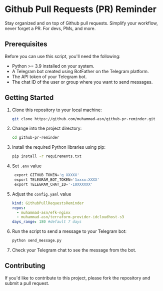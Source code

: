 # Github Pull Requests (PR) Reminder
Stay organized and on top of Github pull requests. Simplify your workflow, never forget a PR. For devs, PMs, and more.

## Prerequisites

Before you can use this script, you'll need the following:

- Python >= 3.9 installed on your system.
- A Telegram bot created using BotFather on the Telegram platform.
- The API token of your Telegram bot.
- The chat ID of the user or group where you want to send messages.

## Getting Started

1. Clone this repository to your local machine:

   ```bash
   git clone https://github.com/muhammad-asn/github-pr-reminder.git
   ```

2. Change into the project directory:

   ```bash
   cd github-pr-reminder
   ```

3. Install the required Python libraries using pip:

   ```bash
   pip install -r requirements.txt
   ```

4. Set `.env` value

   ```python
    export GITHUB_TOKEN='g_XXXXX'
    export TELEGRAM_BOT_TOKEN='1xxxx:XXXX'
    export TELEGRAM_CHAT_ID='-10XXXXXX'
   ```

5. Adjust the `config.yaml` value
   ```yaml
   kind: GithubPullRequestsReminder
   repos:
     - muhammad-asn/efk-nginx
     - muhammad-asn/terraform-provider-idcloudhost-s3
   days_range: 180 #default 7 days
   ```

6. Run the script to send a message to your Telegram bot:
   ```bash
   python send_message.py
   ```

7. Check your Telegram chat to see the message from the bot.

## Contributing

If you'd like to contribute to this project, please fork the repository and submit a pull request.
